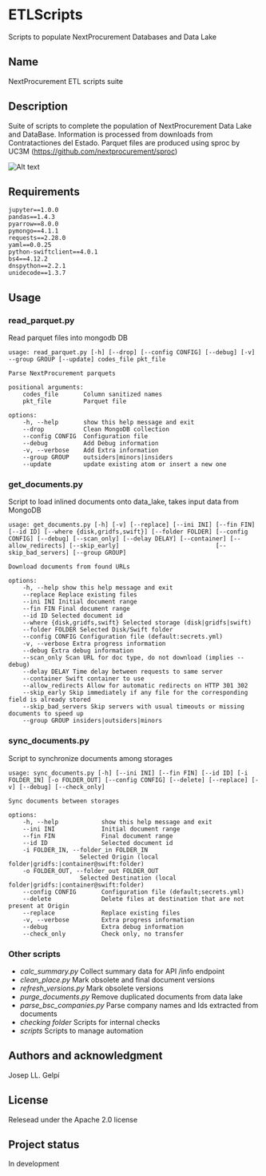 # ETLScripts
Scripts to populate NextProcurement Databases and Data Lake


## Name
NextProcurement ETL scripts suite

## Description
Suite of scripts to complete the population of NextProcurement Data Lake and DataBase. Information is processed from downloads from Contratactiones del Estado. Parquet files are produced using sproc by UC3M (https://github.com/nextprocurement/sproc)

![Alt text](https://gitlab.bsc.es/inb/nextprocurement/etlscripts/-/raw/main/nextpdatalake_update.png "BSC Data Lake schema")

## Requirements
    jupyter==1.0.0
    pandas==1.4.3
    pyarrow==8.0.0
    pymongo==4.1.1
    requests==2.28.0
    yaml==0.0.25
    python-swiftclient==4.0.1
    bs4==4.12.2
    dnspython==2.2.1
    unidecode==1.3.7

## Usage

### read_parquet.py
Read parquet files into mongodb DB

    usage: read_parquet.py [-h] [--drop] [--config CONFIG] [--debug] [-v]   --group GROUP [--update] codes_file pkt_file

    Parse NextProcurement parquets

    positional arguments:
        codes_file       Column sanitized names
        pkt_file         Parquet file

    options:
        -h, --help       show this help message and exit
        --drop           Clean MongoDB collection
        --config CONFIG  Configuration file
        --debug          Add Debug information
        -v, --verbose    Add Extra information
        --group GROUP    outsiders|minors|insiders
        --update         update existing atom or insert a new one

### get_documents.py
Script to load inlined documents onto data_lake, takes input data from MongoDB

    usage: get_documents.py [-h] [-v] [--replace] [--ini INI] [--fin FIN] [--id ID] [--where {disk,gridfs,swift}] [--folder FOLDER] [--config CONFIG] [--debug] [--scan_only] [--delay DELAY] [--container] [--allow_redirects] [--skip_early]                           [--skip_bad_servers] [--group GROUP]

    Download documents from found URLs

    options:
        -h, --help show this help message and exit
        --replace Replace existing files
        --ini INI Initial document range
        --fin FIN Final document range
        --id ID Selected document id
        --where {disk,gridfs,swift} Selected storage (disk|gridfs|swift)
        --folder FOLDER Selected Disk/Swift folder
        --config CONFIG Configuration file (default:secrets.yml)
        -v, --verbose Extra progress information
        --debug Extra debug information
        --scan_only Scan URL for doc type, do not download (implies --debug)
        --delay DELAY Time delay between requests to same server
        --container Swift container to use
        --allow_redirects Allow for automatic redirects on HTTP 301 302
        --skip_early Skip immediately if any file for the corresponding field is already stored
        --skip_bad_servers Skip servers with usual timeouts or missing documents to speed up
        --group GROUP insiders|outsiders|minors

### sync_documents.py
Script to synchronize documents among storages

    usage: sync_documents.py [-h] [--ini INI] [--fin FIN] [--id ID] [-i FOLDER_IN] [-o FOLDER_OUT] [--config CONFIG] [--delete] [--replace] [-v] [--debug] [--check_only]

    Sync documents between storages

    options:
        -h, --help            show this help message and exit
        --ini INI             Initial document range
        --fin FIN             Final document range
        --id ID               Selected document id
        -i FOLDER_IN, --folder_in FOLDER_IN
                        Selected Origin (local folder|gridfs:|container@swift:folder)
        -o FOLDER_OUT, --folder_out FOLDER_OUT
                        Selected Destination (local folder|gridfs:|container@swift:folder)
        --config CONFIG       Configuration file (default;secrets.yml)
        --delete              Delete files at destination that are not present at Origin
        --replace             Replace existing files
        -v, --verbose         Extra progress information
        --debug               Extra debug information
        --check_only          Check only, no transfer

### Other scripts
- *calc_summary.py* Collect summary data for API /info endpoint
- *clean_place.py* Mark obsolete and final document versions
- *refresh_versions.py* Mark obsolete versions
- *purge_documents.py* Remove duplicated documents from data lake
- *parse_bsc_companies.py* Parse company names and Ids extracted from documents
- *checking folder* Scripts for internal checks
- *scripts* Scripts to manage automation

## Authors and acknowledgment

Josep LL. Gelpí

## License
Relesead under the Apache 2.0 license

## Project status
In development